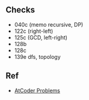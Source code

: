 ## Checks
- 040c (memo recursive, DP)
- 122c (right-left)
- 125c (GCD, left-right)
- 128b
- 128c
- 139e dfs, topology

## Ref
- [AtCoder Problems](https://img.atcoder.jp/arc086/editorial.pdf)
